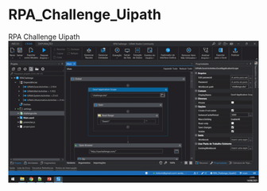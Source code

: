 # RPA_Challenge_Uipath
RPA Challenge Uipath <br>
![alt text](https://github.com/digaumlv/RPA_Challenge_Uipath/blob/main/UIPATH.gif)
